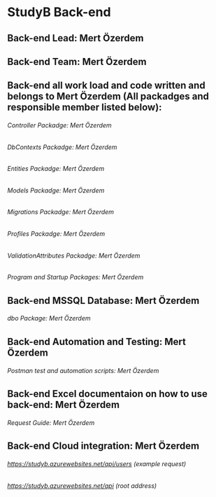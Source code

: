 # StudyB Back-end  
## Back-end Lead: Mert Özerdem  
## Back-end Team: Mert Özerdem  
## Back-end all work load and code written and belongs to Mert Özerdem (All packadges and responsible member listed below):
###### Controller Packadge: Mert Özerdem  
###### DbContexts Packadge: Mert Özerdem  
###### Entities Packadge: Mert Özerdem  
###### Models Packadge: Mert Özerdem  
###### Migrations Packadge: Mert Özerdem  
###### Profiles Packadge: Mert Özerdem  
###### ValidationAttributes Packadge: Mert Özerdem  
###### Program and Startup Packages: Mert Özerdem  
## Back-end MSSQL Database: Mert Özerdem
###### dbo Package: Mert Özerdem  
## Back-end Automation and Testing: Mert Özerdem 
###### Postman test and automation scripts: Mert Özerdem  
## Back-end Excel documentaion on how to use back-end: Mert Özerdem 
###### Request Guide: Mert Özerdem 
## Back-end Cloud integration: Mert Özerdem
###### https://studyb.azurewebsites.net/api/users (example request)
###### https://studyb.azurewebsites.net/api (root address)
